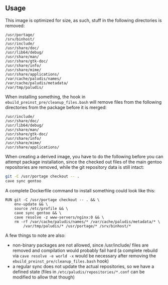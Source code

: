 ## Usage

This image is optimized for size, as such, stuff in the following
directories is removed:
```
/usr/portage/
/srv/binhost/
/usr/include/
/usr/share/doc/
/usr/lib64/debug/
/usr/share/man/
/usr/share/gtk-doc/
/usr/share/info/
/usr/share/mime/
/usr/share/applications/
/var/cache/paludis/names/
/var/cache/paludis/metadata/
/var/tmp/paludis/
```

When installing something, the hook in `ebuild_preinst_pre/cleanup_files.bash`
will remove files from the following directories from the package before
it is merged:
```
/usr/include/
/usr/share/doc/
/usr/lib64/debug/
/usr/share/man/
/usr/share/gtk-doc/
/usr/share/info/
/usr/share/mime/
/usr/share/applications/
```

When creating a derived image, you have to do the following before
you can attempt package installation, since the checked out files
of the main gentoo repositories are removed, while the git repository
data is still intact:
```sh
git -C /usr/portage checkout -- .
cave sync gentoo
```

A complete Dockerfile command to install something could look like this:
```
RUN git -C /usr/portage checkout -- . && \
	env-update && \
	source /etc/profile && \
	cave sync gentoo && \
	cave resolve -z www-servers/nginx:0 && \
	rm -rf /var/cache/paludis/names/* /var/cache/paludis/metadata/* \
		/var/tmp/paludis/* /usr/portage/* /srv/binhost/*
```

A few things to note are also:
* non-binary packages are not allowed, since /usr/include/ files are removed and compilation would probably fail hard (a complete rebuild via `cave resolve -e world -x` would be necessary after removing the `ebuild_preinst_pre/cleanup_files.bash` hook)
* a regular sync does not update the actual repositories, so we have a defined state (files in `/etc/paludis/repositories/*.conf` can be modified to allow that though)
